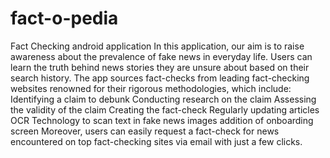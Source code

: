# fact-o-pedia
Fact Checking android application
In this application, our aim is to raise awareness about the prevalence of fake news in everyday life. Users can learn the truth behind news stories they are unsure about based on their search history. The app sources fact-checks from leading fact-checking websites renowned for their rigorous methodologies, which include: Identifying a claim to debunk Conducting research on the claim Assessing the validity of the claim Creating the fact-check Regularly updating articles OCR Technology to scan text in fake news images addition of onboarding screen Moreover, users can easily request a fact-check for news encountered on top fact-checking sites via email with just a few clicks.
